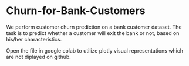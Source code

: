# Churn-for-Bank-Customers

We perform customer churn prediction on a bank customer dataset. The task is to predict whether a customer will exit the bank or not, based on his/her characteristics.

Open the file in google colab to utilize plotly visual representations which are not diplayed on github.
